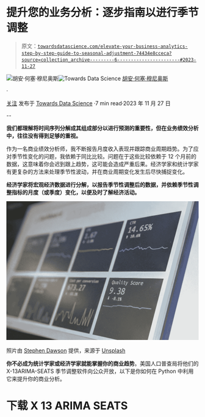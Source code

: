 # 提升您的业务分析：逐步指南以进行季节调整

> 原文：[`towardsdatascience.com/elevate-your-business-analytics-step-by-step-guide-to-seasonal-adjustment-74434e8cceca?source=collection_archive---------6-----------------------#2023-11-27`](https://towardsdatascience.com/elevate-your-business-analytics-step-by-step-guide-to-seasonal-adjustment-74434e8cceca?source=collection_archive---------6-----------------------#2023-11-27)

[](https://medium.com/@juanjosemunozp?source=post_page-----74434e8cceca--------------------------------)![胡安·何塞·穆尼奥斯](https://medium.com/@juanjosemunozp?source=post_page-----74434e8cceca--------------------------------)[](https://towardsdatascience.com/?source=post_page-----74434e8cceca--------------------------------)![Towards Data Science](https://towardsdatascience.com/?source=post_page-----74434e8cceca--------------------------------) [胡安·何塞·穆尼奥斯](https://medium.com/@juanjosemunozp?source=post_page-----74434e8cceca--------------------------------)

·

[关注](https://medium.com/m/signin?actionUrl=https%3A%2F%2Fmedium.com%2F_%2Fsubscribe%2Fuser%2Fc4fd0e1cff25&operation=register&redirect=https%3A%2F%2Ftowardsdatascience.com%2Felevate-your-business-analytics-step-by-step-guide-to-seasonal-adjustment-74434e8cceca&user=Juan+Jose+Munoz&userId=c4fd0e1cff25&source=post_page-c4fd0e1cff25----74434e8cceca---------------------post_header-----------) 发布于 [Towards Data Science](https://towardsdatascience.com/?source=post_page-----74434e8cceca--------------------------------) ·7 min read·2023 年 11 月 27 日[](https://medium.com/m/signin?actionUrl=https%3A%2F%2Fmedium.com%2F_%2Fvote%2Ftowards-data-science%2F74434e8cceca&operation=register&redirect=https%3A%2F%2Ftowardsdatascience.com%2Felevate-your-business-analytics-step-by-step-guide-to-seasonal-adjustment-74434e8cceca&user=Juan+Jose+Munoz&userId=c4fd0e1cff25&source=-----74434e8cceca---------------------clap_footer-----------)

--

[](https://medium.com/m/signin?actionUrl=https%3A%2F%2Fmedium.com%2F_%2Fbookmark%2Fp%2F74434e8cceca&operation=register&redirect=https%3A%2F%2Ftowardsdatascience.com%2Felevate-your-business-analytics-step-by-step-guide-to-seasonal-adjustment-74434e8cceca&source=-----74434e8cceca---------------------bookmark_footer-----------)

**我们都理解将时间序列分解成其组成部分以进行预测的重要性，但在业务绩效分析中，往往没有得到足够的重视。**

作为一名商业绩效分析师，我不断报告月度收入表现并跟踪商业周期趋势。为了应对季节性变化的问题，我依赖于同比比较。问题在于这些比较依赖于 12 个月前的数据，这意味着你会迟到跟上趋势，这可能会造成严重后果。经济学家和统计学家有更复杂的方法来处理季节性波动，并在商业周期变化发生后尽快捕捉变化。

**经济学家将宏观经济数据进行分解，以报告季节性调整后的数据，并依赖季节性调整指标的月度（或季度）变化，以便及时了解经济活动。**

![](img/7392519ce7e7ead8ffb7d3dbf6a4e536.png)

照片由 [Stephen Dawson](https://unsplash.com/@dawson2406?utm_source=medium&utm_medium=referral) 提供，来源于 [Unsplash](https://unsplash.com/?utm_source=medium&utm_medium=referral)

**你不必成为统计学家或经济学家就能掌握你的商业趋势**。美国人口普查局将他们的 X-13ARIMA-SEATS 季节调整软件向公众开放，以下是你如何在 Python 中利用它来提升你的商业分析。

# 下载 X 13 ARIMA SEATS
